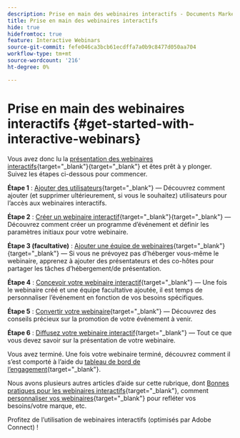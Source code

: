 ```yaml
---
description: Prise en main des webinaires interactifs - Documents Marketo - Documentation du produit
title: Prise en main des webinaires interactifs
hide: true
hidefromtoc: true
feature: Interactive Webinars
source-git-commit: fefe046ca3bcb61ecdffa7a0b9c8477d050aa704
workflow-type: tm+mt
source-wordcount: '216'
ht-degree: 0%

---
```


# Prise en main des webinaires interactifs {#get-started-with-interactive-webinars}

Vous avez donc lu la [présentation des webinaires interactifs](/help/marketo/product-docs/demand-generation/events/interactive-webinars/interactive-webinars-overview.md){target="_blank"}{target="_blank"} et êtes prêt à y plonger. Suivez les étapes ci-dessous pour commencer.

<p>

**Étape 1** : [Ajouter des utilisateurs](/help/marketo/product-docs/demand-generation/events/interactive-webinars/user-and-license-management.md#add-a-user){target="_blank"} — Découvrez comment ajouter (et supprimer ultérieurement, si vous le souhaitez) utilisateurs pour l’accès aux webinaires interactifs.

**Étape 2** : [Créer un webinaire interactif](/help/marketo/product-docs/demand-generation/events/interactive-webinars/create-an-interactive-webinar.md){target="_blank"}{target="_blank"} — Découvrez comment créer un programme d’événement et définir les paramètres initiaux pour votre webinaire.

**Étape 3 (facultative)** : [Ajouter une équipe de webinaires](/help/marketo/product-docs/demand-generation/events/interactive-webinars/add-a-webinar-team.md){target="_blank"}{target="_blank"} — Si vous ne prévoyez pas d’héberger vous-même le webinaire, apprenez à ajouter des présentateurs et des co-hôtes pour partager les tâches d’hébergement/de présentation.

**Étape 4** : [Concevoir votre webinaire interactif](/help/marketo/product-docs/demand-generation/events/interactive-webinars/designing-interactive-webinars.md){target="_blank"} — Une fois le webinaire créé et une équipe facultative ajoutée, il est temps de personnaliser l’événement en fonction de vos besoins spécifiques.

**Étape 5** : [Convertir votre webinaire](/help/marketo/product-docs/demand-generation/events/interactive-webinars/promoting-an-interactive-webinar.md){target="_blank"} — Découvrez des conseils précieux sur la promotion de votre événement à venir.

**Étape 6** : [Diffusez votre webinaire interactif](/help/marketo/product-docs/demand-generation/events/interactive-webinars/deliver-an-interactive-webinar.md){target="_blank"} — Tout ce que vous devez savoir sur la présentation de votre webinaire.

<p>

Vous avez terminé. Une fois votre webinaire terminé, découvrez comment il s’est comporté à l’aide du [tableau de bord de l’engagement](/help/marketo/product-docs/demand-generation/events/interactive-webinars/engagement-dashboard.md){target="_blank"}.

Nous avons plusieurs autres articles d’aide sur cette rubrique, dont [Bonnes pratiques pour les webinaires interactifs](/help/marketo/product-docs/demand-generation/events/interactive-webinars/best-practices-for-interactive-webinars.md){target="_blank"}, comment [personnaliser vos webinaires](/help/marketo/product-docs/demand-generation/events/interactive-webinars/customization.md){target="_blank"} pour refléter vos besoins/votre marque, etc.

Profitez de l’utilisation de webinaires interactifs (optimisés par Adobe Connect) !
